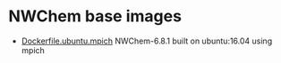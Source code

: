 # NWChem base images

* [Dockerfile.ubuntu.mpich](https://github.com/mvaliev/nwchem-containers/blob/master/base-images/Dockerfile.ubuntu.mpich)
NWChem-6.8.1 built on ubuntu:16.04 using mpich
